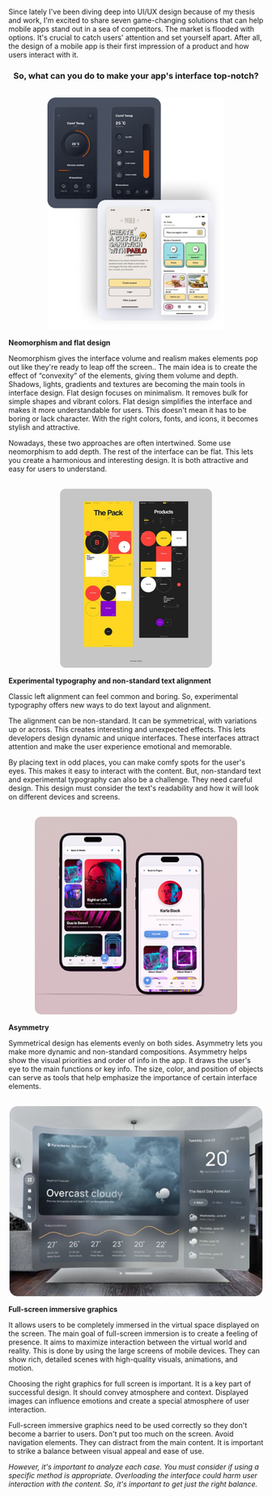 Since lately I've been diving deep into UI/UX design because of my thesis and work, I'm excited to share seven game-changing solutions that can help mobile apps stand out in a sea of competitors. The market is flooded with options. It's crucial to catch users' attention and set yourself apart. 
After all, the design of a mobile app is their first impression of a product and how users interact with it.

<div align="center">
<h3> So, what can you do to make your app's interface top-notch? </h3>
<br>
<img src="../images/neomorphism.png" width="350" >
</div>

**Neomorphism and flat design**

Neomorphism gives the interface volume and realism makes elements pop out like they're ready to leap off the screen.. The main idea is to create the effect of “convexity” of the elements, giving them volume and depth. Shadows, lights, gradients and textures are becoming the main tools in interface design. Flat design focuses on minimalism. It removes bulk for simple shapes and vibrant colors. Flat design simplifies the interface and makes it more understandable for users. This doesn't mean it has to be boring or lack character.  With the right colors, fonts, and icons, it becomes stylish and attractive. 

Nowadays, these two approaches are often intertwined. Some use neomorphism to add depth. The rest of the interface can be flat. This lets you create a harmonious and interesting design. It is both attractive and easy for users to understand.

<br>
<div align="center">
<img src="../images/experimental.png" width="300" >
</div>


**Experimental typography and non-standard text alignment**

Classic left alignment can feel common and boring. So, experimental typography offers new ways to do text layout and alignment.

The alignment can be non-standard. It can be symmetrical, with variations up or across. This creates interesting and unexpected effects. This lets developers design dynamic and unique interfaces. These interfaces attract attention and make the user experience emotional and memorable.

By placing text in odd places, you can make comfy spots for the user's eyes. This makes it easy to interact with the content. But, non-standard text and experimental typography can also be a challenge. They need careful design. This design must consider the text's readability and how it will look on different devices and screens.

<br>
<div align="center">
<img src="../images/asymmetry.png" width="400" >
</div>

**Asymmetry**

Symmetrical design has elements evenly on both sides. Asymmetry lets you make more dynamic and non-standard compositions. Asymmetry helps show the visual priorities and order of info in the app. It draws the user's eye to the main functions or key info. The size, color, and position of objects can serve as tools that help emphasize the importance of certain interface elements.

<br>
<div align="center">
<img src="../images/immersive_graphics.png" width="500" >
</div>

**Full-screen immersive graphics**

It allows users to be completely immersed in the virtual space displayed on the screen.
The main goal of full-screen immersion is to create a feeling of presence. It aims to maximize interaction between the virtual world and reality. This is done by using the large screens of mobile devices. They can show rich, detailed scenes with high-quality visuals, animations, and motion.

Choosing the right graphics for full screen is important. It is a key part of successful design. It should convey atmosphere and context. Displayed images can influence emotions and create a special atmosphere of user interaction.

Full-screen immersive graphics need to be used correctly so they don't become a barrier to users. Don't put too much on the screen. Avoid navigation elements. They can distract from the main content. It is important to strike a balance between visual appeal and ease of use.

<i>However, it's important to analyze each case. You must consider if using a specific method is appropriate. Overloading the interface could harm user interaction with the content.
So, it's important to get just the right balance.</i>

